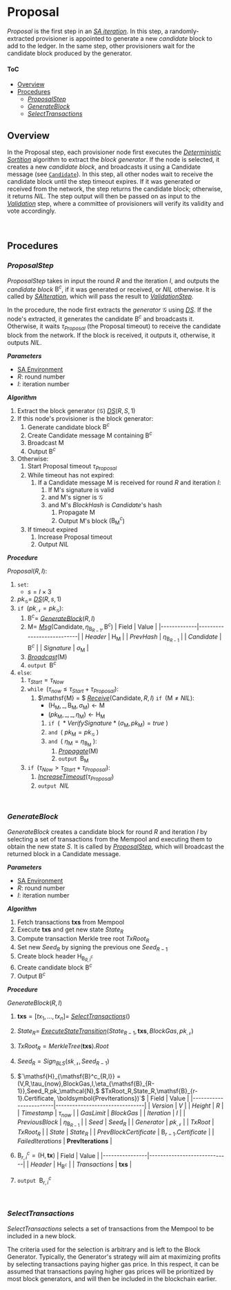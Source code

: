  # Proposal
*Proposal* is the first step in an [*SA iteration*][sai]. In this step, a randomly-extracted provisioner is appointed to generate a new *candidate* block to add to the ledger. In the same step, other provisioners wait for the candidate block produced by the generator.

#### ToC
- [Overview](#overview)
- [Procedures](#procedures)
  - [*ProposalStep*](#proposalstep)
  - [*GenerateBlock*](#generateblock)
  - [*SelectTransactions*](#selecttransactions)


## Overview
In the Proposal step, each provisioner node first executes the [*Deterministic Sortition*][ds] algorithm to extract the *block generator*. If the node is selected, it creates a new *candidate block*, and broadcasts it using a $\mathsf{Candidate}$ message (see [`Candidate`][cmsg]).
In this step, all other nodes wait to receive the candidate block until the step timeout expires. 
If it was generated or received from the network, the step returns the candidate block; otherwise, it returns $NIL$. The step output will then be passed on as input to the [*Validation*][val] step, where a committee of provisioners will verify its validity and vote accordingly.

<p><br></p>

## Procedures

### *ProposalStep*
*ProposalStep* takes in input the round $R$ and the iteration $I$, and outputs the *candidate block* $\mathsf{B}^c$, if it was generated or received, or $NIL$ otherwise.
It is called by [*SAIteration*][sai], which will pass the result to [*ValidationStep*][val].

In the procedure, the node first extracts the *generator* $\mathcal{G}$ using [*DS*][dsa]. If the node's extracted, it generates the candidate $\mathsf{B}^c$ and broadcasts it. Otherwise, it waits $\tau_{Proposal}$ (the Proposal timeout) to receive the candidate block from the network. If the block is received, it outputs it, otherwise, it outputs $NIL$.

***Parameters*** 
- [SA Environment][env]
- $R$: round number
- $I$: iteration number

***Algorithm***
1. Extract the block generator ($\mathcal{G}$) [*DS*][dsa]$(R,S,1)$
2. If this node's provisioner is the block generator:
   1. Generate candidate block $\mathsf{B}^c$
   2. Create $\mathsf{Candidate}$ message $\mathsf{M}$ containing $\mathsf{B}^c$
   3. Broadcast $\mathsf{M}$
   4. Output $\mathsf{B}^c$
3. Otherwise:
   1. Start Proposal timeout $\tau_{Proposal}$
   2. While timeout has not expired:
      1. If a $\mathsf{Candidate}$ message $\mathsf{M}$ is received for round $R$ and iteration $I$:
         1. If $\mathsf{M}$'s signature is valid
         2. and $\mathsf{M}$'s signer is $\mathcal{G}$
         3. and $\mathsf{M}$'s $BlockHash$ is $Candidate$'s hash
            1. Propagate $\mathsf{M}$
            2. Output $\mathsf{M}$'s block ($\mathsf{B}^c_\mathsf{M}$)
   3. If timeout expired
      1. Increase Proposal timeout
      2. Output $NIL$

***Procedure***

$Proposal(R, I)$:
1. $\texttt{set}$:
   - $s = I \times 3$
2. $pk_{\mathcal{G}} =$ [*DS*][dsa]$(R,s,1)$
3. $\texttt{if } (pk_\mathcal{N} = pk_{\mathcal{G}}):$
   1. $\mathsf{B}^c =$ [*GenerateBlock*][gb]$(R,I)$
   2. $\mathsf{M} =$ [*Msg*][msg]$(\mathsf{Candidate}, \eta_{\mathsf{B}_{R-1}}, \mathsf{B}^c)$
      | Field       | Value                     | 
      |-------------|---------------------------|
      | $Header$    | $\mathsf{H}_\mathsf{M}$   |
      | $PrevHash$  | $\eta_{\mathsf{B}_{R-1}}$ |
      | $Candidate$ | $\mathsf{B}^c$            |
      | $Signature$ | $\sigma_\mathsf{M}$       |
   3. [*Broadcast*][mx]$(\mathsf{M})$
   4. $\texttt{output } \mathsf{B}^c$
4. $\texttt{else}:$
   1. $\tau_{Start} = \tau_{Now}$
   2. $\texttt{while } (\tau_{now} \le \tau_{Start}+\tau_{Proposal}):$
      1. $\mathsf{M} = $ [*Receive*][mx]$(\mathsf{Candidate},R,I)$
         $\texttt{if } (\mathsf{M} \ne NIL):$
         - $`(\mathsf{H}_\mathsf{M},\_,\mathsf{B}_\mathsf{M},\sigma_\mathsf{M}) \leftarrow \mathsf{M}`$
         - $`(pk_\mathsf{M},\_,\_,\eta_\mathsf{M}) \leftarrow \mathsf{H}_\mathsf{M}`$
         1. $`\texttt{if }(\text{ } *VerifySignature*(\sigma_\mathsf{M}, pk_\mathsf{M}) = true \text{ })`$
         2. $`\texttt{and }(\text{ } pk_\mathsf{M} = pk_{\mathcal{G}} \text{ })`$
         3. $`\texttt{and } (\text{ }\eta_\mathsf{M} = \eta_{\mathsf{B}_\mathsf{M}} \text{ }):`$
            1. [*Propagate*][mx]$(\mathsf{M})$
            2. $\texttt{output } \mathsf{B}_\mathsf{M}$
   3. $\texttt{if } (\tau_{Now} > \tau_{Start}+\tau_{Proposal}):$
      1. [*IncreaseTimeout*][it]$(\tau_{Proposal})$
      2. $\texttt{output } NIL$

<p><br></p>

### *GenerateBlock*
*GenerateBlock* creates a candidate block for round $R$ and iteration $I$ by selecting a set of transactions from the Mempool and executing them to obtain the new state $S$.
It is called by [*ProposalStep*][ps], which will broadcast the returned block in a $\mathsf{Candidate}$ message.

***Parameters***
- [SA Environment][env]
- $R$: round number
- $I$: iteration number

***Algorithm***
1. Fetch transactions $\boldsymbol{txs}$ from Mempool
2. Execute $\boldsymbol{txs}$ and get new state $State_R$
3. Compute transaction Merkle tree root $TxRoot_R$
4. Set new $Seed_R$ by signing the previous one $Seed_{R-1}$
5. Create block header $\mathsf{H}_{\mathsf{B}^c_{R,I}}$
6. Create candidate block $\mathsf{B}^c$
7. Output $\mathsf{B}^c$

***Procedure***

$GenerateBlock(R,I)$
1. $`\boldsymbol{txs} = [tx_1, \dots, tx_n] = `$ [*SelectTransactions*][st]$()$
2. $State_R =$ [*ExecuteStateTransition*][xt]$`(State_{R-1}, \boldsymbol{txs}, BlockGas,pk_\mathcal{N})`$
3. $`TxRoot_R = MerkleTree(\boldsymbol{txs}).Root`$
4. $`Seed_R = Sign_{BLS}(sk_\mathcal{N}, Seed_{R-1})`$
5. $`\mathsf{H}_{\mathsf{B}^c_{R,I}} = (V,R,\tau_{now},BlockGas,I,\eta_{\mathsf{B}_{R-1}},Seed_R,pk_\mathcal{N},$
   $TxRoot_R,State_R,\mathsf{B}_{r-1}.Certificate, \boldsymbol{PrevIterations})`$
    | Field                  | Value                          | 
    |------------------------|--------------------------------|
    | $Version$              | $V$                            |
    | $Height$               | $R$                            |
    | $Timestamp$            | $\tau_{now}$                   |
    | $GasLimit$             | $BlockGas$                     |
    | $Iteration$            | $I$                            |
    | $PreviousBlock$        | $\eta_{\mathsf{B}_{R-1}}$      |
    | $Seed$                 | $Seed_R$                       |
    | $Generator$            | $pk_\mathcal{N}$               |
    | $TxRoot$               | $TxRoot_R$                     |
    | $State$                | $State_R$                      |
    | $PrevBlockCertificate$ | $\mathsf{B}_{r-1}.Certificate$ | 
    | $FailedIterations$     | $\boldsymbol{PrevIterations}$  |
    
6. $`\mathsf{B}^c_{r,i} = (\mathsf{H}, \boldsymbol{tx})`$
    | Field          | Value                       | 
    |----------------|-----------------------------|
    | $Header$       | $\mathsf{H}_{\mathsf{B}^c}$ |
    | $Transactions$ | $\boldsymbol{txs}$           |
7. $\texttt{output } \mathsf{B}^c_{r,i}$

<p><br></p>

### *SelectTransactions*
*SelectTransactions* selects a set of transactions from the Mempool to be included in a new block.

The criteria used for the selection is arbitrary and is left to the Block Generator.
Typically, the Generator's strategy will aim at maximizing profits by selecting transactions paying higher gas price.
In this respect, it can be assumed that transactions paying higher gas prices will be prioritized by most block generators, and will then be included in the blockchain earlier.

<!------------------------- LINKS ------------------------->
<!-- https://github.com/dusk-network/dusk-protocol/tree/main/consensus/proposal/README.md -->
[prop]: #proposal
[ps]: #proposalstep
[gb]: #generateblock
[st]: #selecttransactions

<!-- Consensus -->
[env]:  https://github.com/dusk-network/dusk-protocol/tree/main/consensus/README.md#environment
[it]:  https://github.com/dusk-network/dusk-protocol/tree/main/consensus/README.md#increasetimeout
[sai]: https://github.com/dusk-network/dusk-protocol/tree/main/consensus/README.md#saiteration
<!-- Sortition -->
[ds]:  https://github.com/dusk-network/dusk-protocol/tree/main/consensus/sortition/
[dsa]: https://github.com/dusk-network/dusk-protocol/tree/main/consensus/sortition/README.md#deterministic-sortition-ds
<!-- Validation -->
[val]: https://github.com/dusk-network/dusk-protocol/tree/main/consensus/validation/README.md

<!-- TODO: Add ExecuteTransactions -->
[xt]: https://github.com/dusk-network/dusk-protocol/tree/main/

<!-- Messages -->
[msg]: https://github.com/dusk-network/dusk-protocol/tree/main/consensus/messages/README.md#message-creation
[mx]:  https://github.com/dusk-network/dusk-protocol/tree/main/consensus/messages/README.md#message-exchange
[cmsg]: https://github.com/dusk-network/dusk-protocol/tree/main/consensus/messages/README.md#candidate-message